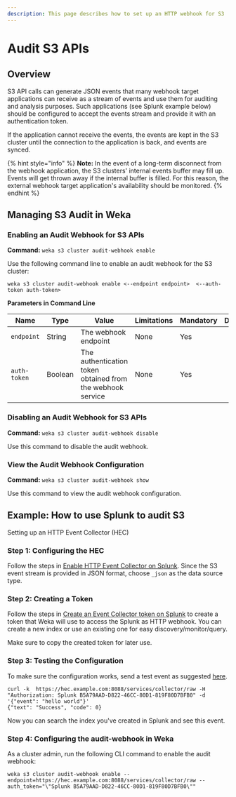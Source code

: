 ```yaml
---
description: This page describes how to set up an HTTP webhook for S3  audit purposes.
---
```


# Audit S3 APIs

## Overview

S3 API calls can generate JSON events that many webhook target applications can receive as a stream of events and use them for auditing and analysis purposes. Such applications (see Splunk example below) should be configured to accept the events stream and provide it with an authentication token.&#x20;

If the application cannot receive the events, the events are kept in the S3 cluster until the connection to the application is back, and events are synced.&#x20;

{% hint style="info" %}
**Note:** In the event of a long-term disconnect from the webhook application, the S3 clusters' internal events buffer may fill up. Events will get thrown away if the internal buffer is filled. For this reason, the external webhook target application's availability should be monitored.
{% endhint %}

## Managing S3 Audit in Weka

### Enabling an Audit Webhook for S3 APIs

**Command:** `weka s3 cluster audit-webhook enable`

Use the following command line to enable an audit webhook for the S3 cluster:

`weka s3 cluster audit-webhook enable <--endpoint endpoint>  <--auth-token auth-token>`

**Parameters in Command Line**

| **Name**     | **Type** | **Value**                                                  | **Limitations** | **Mandatory** | **Default** |
| ------------ | -------- | ---------------------------------------------------------- | --------------- | ------------- | ----------- |
| `endpoint`   | String   | The webhook endpoint                                       | None            | Yes           |             |
| `auth-token` | Boolean  | The authentication token obtained from the webhook service | None            | Yes           |             |

### Disabling an Audit Webhook for S3 APIs

**Command:** `weka s3 cluster audit-webhook disable`

Use this command to disable the audit webhook.

### View the Audit Webhook Configuration

**Command:** `weka s3 cluster audit-webhook show`

Use this command to view the audit webhook configuration.

## Example: How to use Splunk to audit S3

Setting up an HTTP Event Collector (HEC)

### Step 1: Configuring the HEC

Follow the steps in [Enable HTTP Event Collector on Splunk](https://docs.splunk.com/Documentation/Splunk/8.0.3/Data/UsetheHTTPEventCollector#Enable\_HTTP\_Event\_Collector\_on\_Splunk\_Enterprise). Since the S3 event stream is provided in JSON  format, choose `_json` as the data source type.

### Step 2: Creating a Token

Follow the steps in [Create an Event Collector token on Splunk](https://docs.splunk.com/Documentation/Splunk/8.0.3/Data/UsetheHTTPEventCollector#Create\_an\_Event\_Collector\_token\_on\_Splunk\_Enterprise) to create a token that Weka will use to access the Splunk as HTTP webhook. You can create a new index or use an existing one for easy discovery/monitor/query.&#x20;

Make sure to copy the created token for later use.

### Step 3: Testing the Configuration

To make sure the configuration works, send a test event as suggested [here](https://docs.splunk.com/Documentation/Splunk/8.0.3/Data/UsetheHTTPEventCollector#JSON\_request\_and\_response).

```
curl -k  https://hec.example.com:8088/services/collector/raw -H "Authorization: Splunk B5A79AAD-D822-46CC-80D1-819F80D7BFB0" -d '{"event": "hello world"}'
{"text": "Success", "code": 0}
```

Now you can search the index you've created in Splunk and see this event.

### Step 4: Configuring the audit-webhook in Weka

As a cluster admin, run the following CLI command to enable the audit webhook:

```
weka s3 cluster audit-webhook enable --endpoint=https://hec.example.com:8088/services/collector/raw --auth_token="\"Splunk B5A79AAD-D822-46CC-80D1-819F80D7BFB0\""
```
